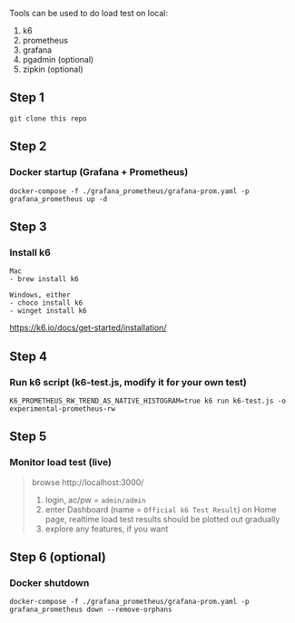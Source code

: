 Tools can be used to do load test on local:
1. k6
2. prometheus
3. grafana
4. pgadmin (optional)
5. zipkin (optional)

## Step 1
```
git clone this repo
```

## Step 2
### Docker startup (Grafana + Prometheus)
```shell
docker-compose -f ./grafana_prometheus/grafana-prom.yaml -p grafana_prometheus up -d
```

## Step 3
### Install k6
```
Mac
- brew install k6

Windows, either
- choco install k6
- winget install k6
```
https://k6.io/docs/get-started/installation/

## Step 4
### Run k6 script (k6-test.js, modify it for your own test)
```shell
K6_PROMETHEUS_RW_TREND_AS_NATIVE_HISTOGRAM=true k6 run k6-test.js -o experimental-prometheus-rw
```

## Step 5
### Monitor load test (live)
> browse http://localhost:3000/
> 1. login, ac/pw = `admin/admin`
> 2. enter Dashboard (name = `Official k6 Test Result`) on Home page, realtime load test results should be plotted out gradually
> 3. explore any features, if you want

## Step 6 (optional)
### Docker shutdown
```shell
docker-compose -f ./grafana_prometheus/grafana-prom.yaml -p grafana_prometheus down --remove-orphans
```
